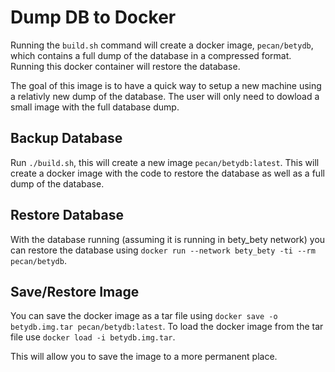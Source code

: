 # Dump DB to Docker

Running the `build.sh` command will create a docker image, `pecan/betydb`, which contains
a full dump of the database in a compressed format. Running this docker container will
restore the database.

The goal of this image is to have a quick way to setup a new machine using a relativly
new dump of the database. The user will only need to dowload a small image with the
full database dump.

## Backup Database

Run `./build.sh`, this will create a new image `pecan/betydb:latest`. This will create
a docker image with the code to restore the database as well as a full dump of the 
database.

## Restore Database

With the database running (assuming it is running in bety_bety network) you can
restore the database using `docker run --network bety_bety -ti --rm pecan/betydb`.

## Save/Restore Image

You can save the docker image as a tar file using `docker save -o betydb.img.tar pecan/betydb:latest`.
To load the docker image from the tar file use `docker load -i betydb.img.tar`. 

This will allow you to save the image to a more permanent place.
